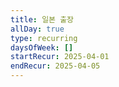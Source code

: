 ```yaml
---
title: 일본 출장
allDay: true
type: recurring
daysOfWeek: []
startRecur: 2025-04-01
endRecur: 2025-04-05
---
```

